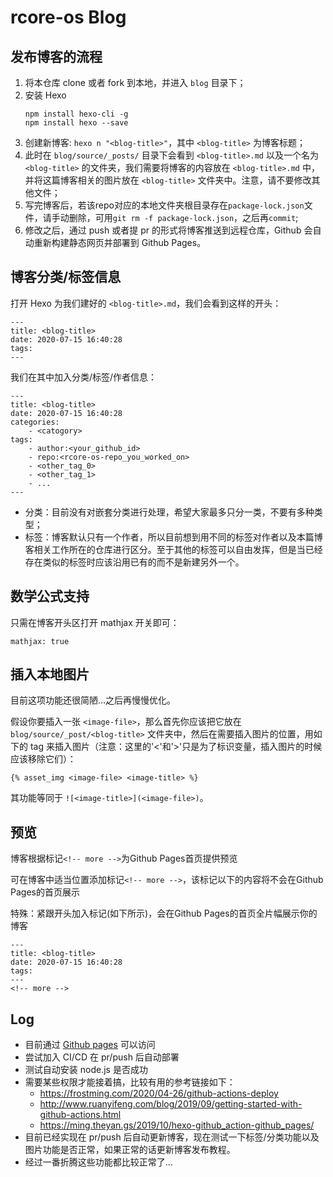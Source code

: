 # rcore-os Blog
## 发布博客的流程
1. 将本仓库 clone 或者 fork 到本地，并进入 `blog` 目录下；
2. 安装 Hexo
    ```
    npm install hexo-cli -g 
    npm install hexo --save
    ```
3. 创建新博客: `hexo n "<blog-title>"`，其中 `<blog-title>` 为博客标题；
4. 此时在 `blog/source/_posts/` 目录下会看到 `<blog-title>.md` 以及一个名为 `<blog-title>` 的文件夹，我们需要将博客的内容放在 `<blog-title>.md` 中，并将这篇博客相关的图片放在 `<blog-title>` 文件夹中。注意，请不要修改其他文件；
5. 写完博客后，若该repo对应的本地文件夹根目录存在`package-lock.json`文件，请手动删除，可用`git rm -f package-lock.json`，之后再`commit`;
6. 修改之后，通过 push 或者提 pr 的形式将博客推送到远程仓库，Github 会自动重新构建静态网页并部署到 Github Pages。
## 博客分类/标签信息
打开 Hexo 为我们建好的 `<blog-title>.md`，我们会看到这样的开头：
```
---
title: <blog-title>
date: 2020-07-15 16:40:28
tags:
---
```
我们在其中加入分类/标签/作者信息：
```
---
title: <blog-title>
date: 2020-07-15 16:40:28
categories:
    - <catogory>
tags:
    - author:<your_github_id>
    - repo:<rcore-os-repo_you_worked_on>
    - <other_tag_0>
    - <other_tag_1>
    - ...
---
```

* 分类：目前没有对嵌套分类进行处理，希望大家最多只分一类，不要有多种类型；
* 标签：博客默认只有一个作者，所以目前想到用不同的标签对作者以及本篇博客相关工作所在的仓库进行区分。至于其他的标签可以自由发挥，但是当已经存在类似的标签时应该沿用已有的而不是新建另外一个。

## 数学公式支持

只需在博客开头区打开 mathjax 开关即可：

```
mathjax: true
```

## 插入本地图片

目前这项功能还很简陋...之后再慢慢优化。

假设你要插入一张 `<image-file>`，那么首先你应该把它放在 `blog/source/_post/<blog-title>` 文件夹中，然后在需要插入图片的位置，用如下的 tag 来插入图片（注意：这里的'<'和'>'只是为了标识变量，插入图片的时候应该移除它们）：

```
{% asset_img <image-file> <image-title> %}
```

其功能等同于 `![<image-title>](<image-file>)`。

## 预览
博客根据标记`<!-- more -->`为Github Pages首页提供预览

可在博客中适当位置添加标记`<!-- more -->`，该标记以下的内容将不会在Github Pages的首页展示

特殊：紧跟开头加入标记(如下所示)，会在Github Pages的首页全片幅展示你的博客
```
---
title: <blog-title>
date: 2020-07-15 16:40:28
tags:
---
<!-- more -->
```

## Log
* 目前通过 [Github pages](https://rcore-os.github.io/blog/) 可以访问
* 尝试加入 CI/CD 在 pr/push 后自动部署
* 测试自动安装 node.js 是否成功
* 需要某些权限才能接着搞，比较有用的参考链接如下：
  * https://frostming.com/2020/04-26/github-actions-deploy
  * http://www.ruanyifeng.com/blog/2019/09/getting-started-with-github-actions.html
  * https://ming.theyan.gs/2019/10/hexo-github_action-github_pages/
* 目前已经实现在 pr/push 后自动更新博客，现在测试一下标签/分类功能以及图片功能是否正常，如果正常的话更新博客发布教程。
* 经过一番折腾这些功能都比较正常了...
